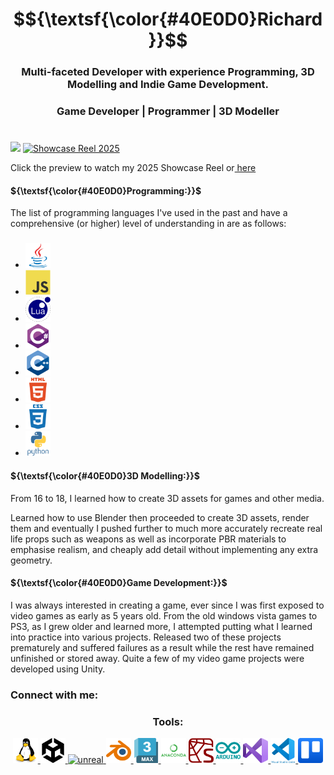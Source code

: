 <h1 align="center">$${\textsf{\color{#40E0D0}Richard}}$$ </h1>
<h3 align="center">Multi-faceted Developer with experience Programming, 3D Modelling and Indie Game Development.</h3>
<h3 align="center">Game Developer | Programmer | 3D Modeller </h3>
<h1> </h1>

<img src="https://github.com/2UP5/Portfolio/blob/Game-Development/Stardust/4K_teaser2.png"></img>
[![Showcase Reel 2025](https://img.youtube.com/vi/BfrvwNp1mko/maxresdefault.jpg)](https://youtu.be/BfrvwNp1mko)
<p> Click the preview to watch my 2025 Showcase Reel or<a href=https://youtu.be/BfrvwNp1mko> here</a></p>



<div>
  <h4>${\textsf{\color{#40E0D0}Programming:}}$</h4>
   The list of programming languages I've used in the past and have a comprehensive (or higher) level of understanding in are as follows:
   <h3></h3>
  
  - <a href="https://www.java.com" target="_blank" rel="noreferrer"> <img src="https://raw.githubusercontent.com/devicons/devicon/master/icons/java/java-original.svg" alt="java" width="40" height="40"/> </a>     
  - <a href="https://www.javascript.com" target="_blank" rel="noreferrer"> <img src="https://github.com/devicons/devicon/blob/master/icons/javascript/javascript-original.svg" alt="javascript" width="40" height="40"/> </a>
  - <a href="https://lua.org/" target="_blank" rel="noreferrer"> <img src="https://github.com/devicons/devicon/blob/master/icons/lua/lua-original.svg" alt="lua" width="40" height="40"/> </a>
  - <a href="https://www.w3schools.com/cs/" target="_blank" rel="noreferrer"> <img src="https://raw.githubusercontent.com/devicons/devicon/master/icons/csharp/csharp-original.svg" alt="csharp" width="40" height="40"/> </a>
  - <a href="https://www.w3schools.com/cpp/" target="_blank" rel="noreferrer"> <img src="https://raw.githubusercontent.com/devicons/devicon/master/icons/cplusplus/cplusplus-original.svg" alt="cplusplus" width="40" height="40"/></a>
  - <a href="https://www.w3schools.com/html/html_basic.asp" target="_blank" rel="noreferrer"> <img src="https://github.com/devicons/devicon/blob/master/icons/html5/html5-plain-wordmark.svg" alt="html5" width="40" height="40"/> </a>
  - <a href="https://www.w3schools.com/css/" target="_blank" rel="noreferrer"> <img src="https://github.com/devicons/devicon/blob/master/icons/css3/css3-plain-wordmark.svg" alt="css3" width="40" height="40"/> </a>
  - <a href="https://www.python.org/" target="_blank" rel="noreferrer"> <img src="https://github.com/devicons/devicon/blob/master/icons/python/python-original-wordmark.svg" alt="python" width="40" height="40"/> </a>


  <h4>${\textsf{\color{#40E0D0}3D Modelling:}}$</h4>
   <p>From 16 to 18, I learned how to create 3D assets for games and other media.</p>

   <p>Learned how to use Blender then proceeded to create 3D assets, render them and eventually I pushed further to much more accurately recreate real life props such as weapons as well as incorporate PBR materials to emphasise realism, and cheaply add detail without implementing any extra geometry.</p>
  <h4>${\textsf{\color{#40E0D0}Game Development:}}$</h4>
   <p>I was always interested in creating a game, ever since I was first exposed to video games as early as 5 years old. From the old windows vista games to PS3, as I grew older and learned more, I attempted putting what I learned into practice into various projects. Released two of these projects prematurely and suffered failures as a result while the rest have remained unfinished or stored away. Quite a few of my video game projects were developed using Unity.</p>
</div>


<h3 align="left">Connect with me:</h3>
<p align="left">
</p>


<h3 align="center">Tools:</h3>
<div align="center">
  <a href="https://www.linux.org/" target="_blank" rel="noreferrer"> <img src="https://github.com/devicons/devicon/blob/master/icons/linux/linux-original.svg" alt="linux" width="40" height="40"/> </a> 
  <a href="https://unity.com/" target="_blank" rel="noreferrer"> <img src="https://github.com/devicons/devicon/blob/master/icons/unity/unity-plain.svg" alt="unity" width="40" height="40"/> </a> 
  <a href="https://unrealengine.com/" target="_blank" rel="noreferrer"> <img src="https://raw.githubusercontent.com/kenangundogan/fontisto/036b7eca71aab1bef8e6a0518f7329f13ed62f6b/icons/svg/brand/unreal-engine.svg" alt="unreal" width="40" height="40"/> </a>
  <a href="https://blender.org/" target="_blank" rel="noreferrer"> <img src="https://github.com/devicons/devicon/blob/master/icons/blender/blender-original.svg" alt="blender" width="40" height="40"/> </a>
  <a href="https://https://www.autodesk.co.uk/" target="_blank" rel="noreferrer"> <img src="https://github.com/devicons/devicon/blob/master/icons/threedsmax/threedsmax-original.svg" alt="3dsmax" width="40" height="40"/> </a>
  <a href="https://anaconda.com/" target="_blank" rel="noreferrer"> <img src="https://github.com/devicons/devicon/blob/master/icons/anaconda/anaconda-original-wordmark.svg" alt="anaconda" width="40" height="40"/> </a>
  <a href="https://www.spyder-ide.org/" target="_blank" rel="noreferrer"> <img src="https://github.com/devicons/devicon/blob/master/icons/spyder/spyder-plain.svg" alt="spyder" width="40" height="40"/> </a>
  <a href="https://www.arduino.cc/" target="_blank" rel="noreferrer"> <img src="https://github.com/devicons/devicon/blob/master/icons/arduino/arduino-original-wordmark.svg" alt="arduino" width="40" height="40"/> </a>
  <a href="https://visualstudio.microsoft.com/" target="_blank" rel="noreferrer"> <img src="https://github.com/devicons/devicon/blob/master/icons/visualstudio/visualstudio-original.svg" alt="visualstudio" width="40" height="40"/> </a>
  <a href="https://code.visualstudio.com/" target="_blank" rel="noreferrer"> <img src="https://github.com/devicons/devicon/blob/master/icons/vscode/vscode-original-wordmark.svg" alt="visualcode" width="40" height="40"/> </a>
  <a href="https://trello.com/home" target="_blank" rel="noreferrer"> <img src="https://github.com/devicons/devicon/blob/master/icons/trello/trello-original.svg" alt="trello" width="40" height="40"/> </a>
</div>
  
